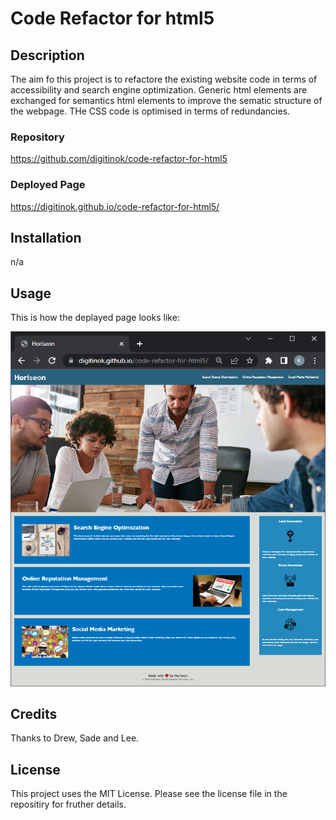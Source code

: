 # Code Refactor for html5


## Description

The aim fo this project is to refactore the existing website code in terms of accessibility  and search engine optimization.  Generic html elements are exchanged for semantics html elements to improve the sematic structure of the webpage.  THe CSS code is optimised in terms of redundancies.

### Repository

https://github.com/digitinok/code-refactor-for-html5

### Deployed Page

https://digitinok.github.io/code-refactor-for-html5/

## Installation

n/a

## Usage

This is how the deplayed page looks like:

![alt Website screenshot](assets/images/code-refactor-screenshot.png)

## Credits

Thanks to Drew, Sade and Lee.

## License

This project uses the MIT License. Please see the license file in the repositiry for fruther details.